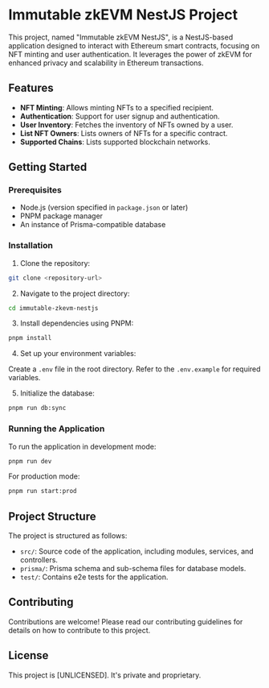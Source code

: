 # Immutable zkEVM NestJS Project

This project, named "Immutable zkEVM NestJS", is a NestJS-based application designed to interact with Ethereum smart contracts, focusing on NFT minting and user authentication. It leverages the power of zkEVM for enhanced privacy and scalability in Ethereum transactions.

## Features

- **NFT Minting**: Allows minting NFTs to a specified recipient.
- **Authentication**: Support for user signup and authentication.
- **User Inventory**: Fetches the inventory of NFTs owned by a user.
- **List NFT Owners**: Lists owners of NFTs for a specific contract.
- **Supported Chains**: Lists supported blockchain networks.

## Getting Started

### Prerequisites

- Node.js (version specified in `package.json` or later)
- PNPM package manager
- An instance of Prisma-compatible database

### Installation

1. Clone the repository:

```bash
git clone <repository-url>
```

2. Navigate to the project directory:

```bash
cd immutable-zkevm-nestjs
```

3. Install dependencies using PNPM:

```bash
pnpm install
```

4. Set up your environment variables:

Create a `.env` file in the root directory. Refer to the `.env.example` for required variables.

5. Initialize the database:

```bash
pnpm run db:sync
```

### Running the Application

To run the application in development mode:

```bash
pnpm run dev
```

For production mode:

```bash
pnpm run start:prod
```

## Project Structure

The project is structured as follows:

- `src/`: Source code of the application, including modules, services, and controllers.
- `prisma/`: Prisma schema and sub-schema files for database models.
- `test/`: Contains e2e tests for the application.

## Contributing

Contributions are welcome! Please read our contributing guidelines for details on how to contribute to this project.

## License

This project is [UNLICENSED]. It's private and proprietary.

